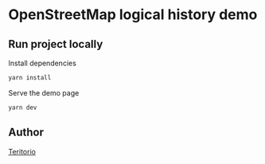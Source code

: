 # OpenStreetMap logical history demo

## Run project locally
Install dependencies
```bash
yarn install
```

Serve the demo page
```bash
yarn dev
```

## Author

[Teritorio](https://teritorio.fr)

